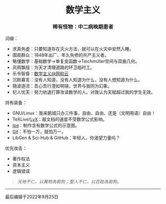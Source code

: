 <h1 align="center">数学主义</h1>
<h3 align="center">稀有怪物：中二病晚期患者</h3>
词缀：

- 求真务虚：只要知道存在灭火方法，就可以在火灾中安然入睡。
- 围观群众：1848年出厂、年久失修的共产主义者。
- 略懂数学：基础数学→单复变函数→Teichmüller空间与双曲几何。
- 风雨飘摇：为天才清理道路的环卫临时工。
- 乐令智昏：[数学主义@网抑云](https://music.163.com/#/user/home?id=31158970)
- 沉默寡言：没有人知道，没有人知道为什么，没有人想知道为什么。
- 随波逐流：吾心吾行澄如明镜，世界与我同为幻象。
- 杞人忧天：努力劝退打算攻读数学的人。对我认为天赋超过我的学生无效。

持有装备：

- GNU/Linux：我来鹅城只办三件事，自由、自由、还是（文明用语）自由！
- TeXLive/[LyX](https://www.lyx.org)：敲文档的速度不受数学公式影响。
- [Ipe](https://ipe.otfried.org)：制作含有数学公式的示意图。
- [Git](https://git-scm.com)：不怕一万，就怕万一。
- LibGen & Sci-Hub & GitHub：年轻人，你渴望力量吗？

优先攻击：

- 著作权法
- 资本主义
- 逻辑错误

> *天地不仁，以萬物為芻狗；聖人不仁，以百姓為芻狗。*

----
最后编辑于2022年9月25日